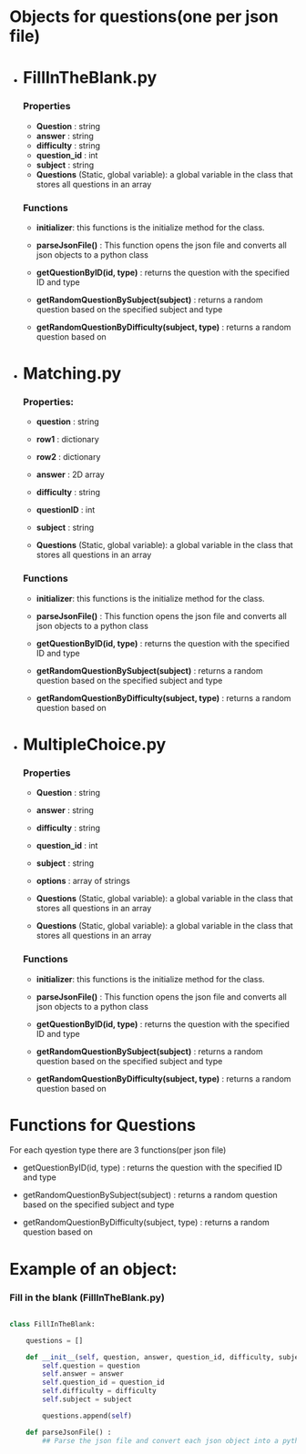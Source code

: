 # Objects for questions(one per json file)

- # FillInTheBlank.py 
    ### Properties
    - **Question** : string
    - **answer** : string
    - **difficulty** : string
    - **question_id** : int
    - **subject** : string
    - **Questions** (Static, global variable): a global variable in the class that stores all questions in an array

    ### Functions
    - **initializer**: this functions is the initialize method for the class. 
    
    - **parseJsonFile()** : This function opens the json file and converts all json objects to a python class

    - **getQuestionByID(id, type)** : returns the question with the specified ID and type

    - **getRandomQuestionBySubject(subject)** : returns a random question based on the specified subject and type

    - **getRandomQuestionByDifficulty(subject, type)** : returns a random question based on 


- # Matching.py

    ### Properties: 
    - **question** : string
    - **row1** : dictionary
    - **row2** : dictionary
    - **answer** : 2D array
    - **difficulty** : string
    - **questionID** : int
    - **subject** : string

    - **Questions** (Static, global variable): a global variable in the class that stores all questions in an array

    ### Functions
    - **initializer**: this functions is the initialize method for the class. 

    - **parseJsonFile()** : This function opens the json file and converts all json objects to a python class

    - **getQuestionByID(id, type)** : returns the question with the specified ID and type

    - **getRandomQuestionBySubject(subject)** : returns a random question based on the specified subject and type


    - **getRandomQuestionByDifficulty(subject, type)** : returns a random question based on 




- # MultipleChoice.py

    ### Properties
    - **Question** : string
    - **answer** : string
    - **difficulty** : string
    - **question_id** : int
    - **subject** : string
    - **options** : array of strings
    - **Questions** (Static, global variable): a global variable in the class that stores all questions in an array

    - **Questions** (Static, global variable): a global variable in the class that stores all questions in an array

    ### Functions

    - **initializer**: this functions is the initialize method for the class. 

    - **parseJsonFile()** : This function opens the json file and converts all json objects to a python class

    - **getQuestionByID(id, type)** : returns the question with the specified ID and type

    - **getRandomQuestionBySubject(subject)** : returns a random question based on the specified subject and type


    - **getRandomQuestionByDifficulty(subject, type)** : returns a random question based on 





# Functions for Questions

For each qyestion type there are 3 functions(per json file)


- getQuestionByID(id, type) : returns the question with the specified ID and type

- getRandomQuestionBySubject(subject) : returns a random question based on the specified subject and type


- getRandomQuestionByDifficulty(subject, type) : returns a random question based on 



# Example of an object: 

### Fill in the blank (FillInTheBlank.py)

```python

class FillInTheBlank: 

    questions = []

    def __init__(self, question, answer, question_id, difficulty, subject):
        self.question = question
        self.answer = answer
        self.question_id = question_id
        self.difficulty = difficulty
        self.subject = subject

        questions.append(self)

    def parseJsonFile() :
        ## Parse the json file and convert each json object into a python class of type FillInTheBlanks. (The initializer will automatically appends the new object to the statis variable 'questions')

```